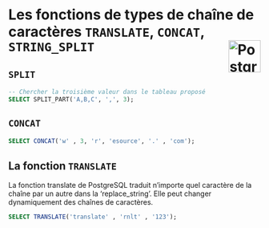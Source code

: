 # **Les fonctions de types de chaîne de caractères `TRANSLATE`, `CONCAT`, `STRING_SPLIT`** <a href="../../"> <img src="https://upload.wikimedia.org/wikipedia/commons/2/29/Postgresql_elephant.svg" alt="PostgreSQL" title="PostgreSQL" align="right" height="64px"> </a>
## **`SPLIT`**
```sql
-- Chercher la troisième valeur dans le tableau proposé
SELECT SPLIT_PART('A,B,C', ',', 3);
```
## **`CONCAT`**
```sql
SELECT CONCAT('w' , 3, 'r', 'esource', '.' , 'com');
```
## **La fonction `TRANSLATE`**
La fonction translate de PostgreSQL traduit n’importe quel caractère de la chaîne par un autre dans la ‘replace_string’.
Elle peut changer dynamiquement des chaînes de caractères.
```sql
SELECT TRANSLATE('translate' , 'rnlt' , '123');
```

<!-- ___
>>>NOTA  
https://w3resource.com/postrgresql/translate-function.php/ -->